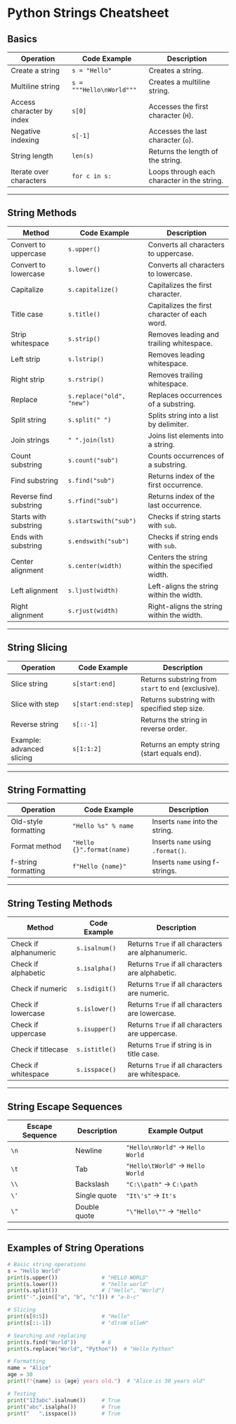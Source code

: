 # Python Strings Cheatsheet

## Basics
| **Operation**                  | **Code Example**                   | **Description**                                     |
|--------------------------------|-------------------------------------|---------------------------------------------------|
| Create a string                | `s = "Hello"`                      | Creates a string.                                 |
| Multiline string               | `s = """Hello\nWorld"""`           | Creates a multiline string.                      |
| Access character by index      | `s[0]`                             | Accesses the first character (`H`).              |
| Negative indexing              | `s[-1]`                            | Accesses the last character (`o`).               |
| String length                  | `len(s)`                           | Returns the length of the string.                |
| Iterate over characters        | `for c in s:`                      | Loops through each character in the string.      |

---

## String Methods
| **Method**                     | **Code Example**                   | **Description**                                     |
|--------------------------------|-------------------------------------|---------------------------------------------------|
| Convert to uppercase           | `s.upper()`                        | Converts all characters to uppercase.            |
| Convert to lowercase           | `s.lower()`                        | Converts all characters to lowercase.            |
| Capitalize                     | `s.capitalize()`                   | Capitalizes the first character.                 |
| Title case                     | `s.title()`                        | Capitalizes the first character of each word.    |
| Strip whitespace               | `s.strip()`                        | Removes leading and trailing whitespace.         |
| Left strip                     | `s.lstrip()`                       | Removes leading whitespace.                      |
| Right strip                    | `s.rstrip()`                       | Removes trailing whitespace.                     |
| Replace                        | `s.replace("old", "new")`          | Replaces occurrences of a substring.             |
| Split string                   | `s.split(" ")`                     | Splits string into a list by delimiter.          |
| Join strings                   | `" ".join(lst)`                    | Joins list elements into a string.               |
| Count substring                | `s.count("sub")`                   | Counts occurrences of a substring.               |
| Find substring                 | `s.find("sub")`                    | Returns index of the first occurrence.           |
| Reverse find substring          | `s.rfind("sub")`                   | Returns index of the last occurrence.            |
| Starts with substring          | `s.startswith("sub")`              | Checks if string starts with `sub`.              |
| Ends with substring            | `s.endswith("sub")`                | Checks if string ends with `sub`.                |
| Center alignment               | `s.center(width)`                  | Centers the string within the specified width.   |
| Left alignment                 | `s.ljust(width)`                   | Left-aligns the string within the width.         |
| Right alignment                | `s.rjust(width)`                   | Right-aligns the string within the width.        |

---

## String Slicing
| **Operation**                  | **Code Example**                   | **Description**                                     |
|--------------------------------|-------------------------------------|---------------------------------------------------|
| Slice string                   | `s[start:end]`                     | Returns substring from `start` to `end` (exclusive).|
| Slice with step                | `s[start:end:step]`                | Returns substring with specified step size.       |
| Reverse string                 | `s[::-1]`                          | Returns the string in reverse order.             |
| Example: advanced slicing      | `s[1:1:2]`                         | Returns an empty string (start equals end).       |

---

## String Formatting
| **Operation**                  | **Code Example**                   | **Description**                                     |
|--------------------------------|-------------------------------------|---------------------------------------------------|
| Old-style formatting           | `"Hello %s" % name`                | Inserts `name` into the string.                  |
| Format method                  | `"Hello {}".format(name)`          | Inserts `name` using `.format()`.                |
| f-string formatting            | `f"Hello {name}"`                  | Inserts `name` using f-strings.                  |

---

## String Testing Methods
| **Method**                     | **Code Example**                   | **Description**                                     |
|--------------------------------|-------------------------------------|---------------------------------------------------|
| Check if alphanumeric          | `s.isalnum()`                      | Returns `True` if all characters are alphanumeric.|
| Check if alphabetic            | `s.isalpha()`                      | Returns `True` if all characters are alphabetic.  |
| Check if numeric               | `s.isdigit()`                      | Returns `True` if all characters are numeric.     |
| Check if lowercase             | `s.islower()`                      | Returns `True` if all characters are lowercase.   |
| Check if uppercase             | `s.isupper()`                      | Returns `True` if all characters are uppercase.   |
| Check if titlecase             | `s.istitle()`                      | Returns `True` if string is in title case.        |
| Check if whitespace            | `s.isspace()`                      | Returns `True` if all characters are whitespace.  |

---

## String Escape Sequences
| **Escape Sequence**            | **Description**                                     | **Example Output**          |
|--------------------------------|---------------------------------------------------|-----------------------------|
| `\n`                           | Newline                                           | `"Hello\nWorld"` → `Hello` <br> `World` |
| `\t`                           | Tab                                               | `"Hello\tWorld"` → `Hello   World` |
| `\\`                           | Backslash                                        | `"C:\\path"` → `C:\path`    |
| `\'`                           | Single quote                                      | `"It\'s"` → `It's`          |
| `\"`                           | Double quote                                      | `"\"Hello\""` → `"Hello"`   |

---

## Examples of String Operations

```python
# Basic string operations
s = "Hello World"
print(s.upper())              # "HELLO WORLD"
print(s.lower())              # "hello world"
print(s.split())              # ["Hello", "World"]
print("-".join(["a", "b", "c"])) # "a-b-c"

# Slicing
print(s[0:5])                 # "Hello"
print(s[::-1])                # "dlroW olleH"

# Searching and replacing
print(s.find("World"))        # 6
print(s.replace("World", "Python"))  # "Hello Python"

# Formatting
name = "Alice"
age = 30
print(f"{name} is {age} years old.")  # "Alice is 30 years old"

# Testing
print("123abc".isalnum())     # True
print("abc".isalpha())        # True
print("   ".isspace())        # True
```
